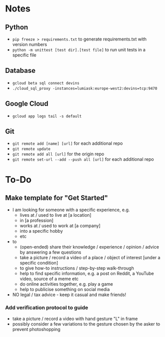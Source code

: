 # Notes
## Python
 - `pip freeze > requirements.txt` to generate requirements.txt with version numbers
 - `python -m unittest [test dir].[test file]` to run unit tests in a specific file

## Database
 - `gcloud beta sql connect devins`
 - `./cloud_sql_proxy -instances=lumiask:europe-west2:devins=tcp:9470`

## Google Cloud
 - `gcloud app logs tail -s default`

## Git
 - `git remote add [name] [url]` for each additional repo
 - `git remote update`
 - `git remote add all [url]` for the origin repo
 - `git remote set-url --add --push all [url]` for each additional repo


# To-Do
## Make template for "Get Started"
- I am looking for someone with a specific experience, e.g.
  - lives at / used to live at [a location]
  - in [a profession]
  - works at / used to work at [a company]
  - into a specific hobby
  - etc
- to
  - (open-ended) share their knowledge / experience / opinion / advice by answering a few questions
  - take a picture / record a video of a place / object of interest [under a specific condition]
  - to give how-to instructions / step-by-step walk-through
  - help to find specific information, e.g. a post on Reddit, a YouTube video, source of a meme etc
  - do online activities together, e.g. play a game
  - help to publicise something on social media
- NO legal / tax advice - keep it casual and make friends!

### Add verification protocol to guide
 - take a picture / record a video with hand gesture "L" in frame
 - possibly consider a few variations to the gesture chosen by the asker to prevent photoshopping  